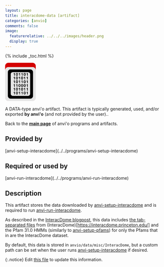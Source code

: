 ```yaml
---
layout: page
title: interacdome-data [artifact]
categories: [anvio]
comments: false
image:
  featurerelative: ../../../images/header.png
  display: true
---
```



{% include _toc.html %}


<img src="../../images/icons/DATA.png" alt="DATA" style="width:100px; border:none" />

A DATA-type anvi'o artifact. This artifact is typically generated, used, and/or exported **by anvi'o** (and not provided by the user)..

Back to the **[main page](../../)** of anvi'o programs and artifacts.

## Provided by


<p style="text-align: left" markdown="1"><span class="artifact-p">[anvi-setup-interacdome](../../programs/anvi-setup-interacdome)</span></p>


## Required or used by


<p style="text-align: left" markdown="1"><span class="artifact-r">[anvi-run-interacdome](../../programs/anvi-run-interacdome)</span></p>


## Description

This artifact stores the data downloaded by <span class="artifact-n">[anvi-setup-interacdome](/software/anvio/help/main/programs/anvi-setup-interacdome)</span> and is required to run <span class="artifact-n">[anvi-run-interacdome](/software/anvio/help/main/programs/anvi-run-interacdome)</span>. 

As described in the [InteracDome blogpost](https://merenlab.org/2020/07/22/interacdome/#anvi-setup-interacdome), this data includes [the tab-separated files](https://interacdome.princeton.edu/#tab-6136-4) from (InteracDome)[https://interacdome.princeton.edu/] and the Pfam 31.0 HMMs (similarly to <span class="artifact-n">[anvi-setup-pfams](/software/anvio/help/main/programs/anvi-setup-pfams)</span>) for only the Pfams that in are the InteracDome dataset. 

By default, this data is stored in `anvio/data/misc/InteracDome`, but a custom path can be set when the user runs <span class="artifact-n">[anvi-setup-interacdome](/software/anvio/help/main/programs/anvi-setup-interacdome)</span> if desired. 


{:.notice}
Edit [this file](https://github.com/merenlab/anvio/tree/master/anvio/docs/artifacts/interacdome-data.md) to update this information.

